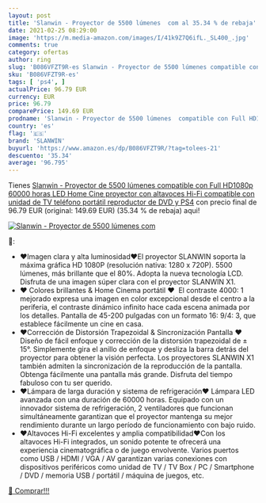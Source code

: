 ```yaml
---
layout: post
title: 'Slanwin - Proyector de 5500 lúmenes  com al 35.34 % de rebaja'
date: 2021-02-25 08:29:00
image: 'https://m.media-amazon.com/images/I/41k9Z7Q6ifL._SL400_.jpg'
comments: true
category: ofertas
author: ring
slug: 'B086VFZT9R-es Slanwin - Proyector de 5500 lúmenes compatible con Full...'
sku: 'B086VFZT9R-es'
tags: [ 'ps4', ]
actualPrice: 96.79 EUR
currency: EUR
price: 96.79
comparePrice: 149.69 EUR
prodname: 'Slanwin - Proyector de 5500 lúmenes  compatible con Full HD1080p  60000 horas  LED  Home Cine  proyector con altavoces Hi-Fi  compatible con unidad de TV  teléfono  portátil  reproductor de DVD y PS4'
country: 'es'
flag: '🇪🇸'
brand: 'SLANWIN'
buyurl: 'https://www.amazon.es/dp/B086VFZT9R/?tag=tolees-21'
descuento: '35.34'
average: '96.795'
---
```


Tienes [Slanwin - Proyector de 5500 lúmenes  compatible con Full HD1080p  60000 horas  LED  Home Cine  proyector con altavoces Hi-Fi  compatible con unidad de TV  teléfono  portátil  reproductor de DVD y PS4](https://www.amazon.es/dp/B086VFZT9R/?tag=tolees-21) con precio final de  96.79 EUR (original: 149.69 EUR) (35.34 %  de rebaja) aqui!

[![Slanwin - Proyector de 5500 lúmenes  com](https://m.media-amazon.com/images/I/41k9Z7Q6ifL._SL400_.jpg)](https://www.amazon.es/dp/B086VFZT9R/?tag=tolees-21)

🔎:

- ❤️Imagen clara y alta luminosidad❤️El proyector SLANWIN soporta la máxima gráfica HD 1080P (resolución nativa: 1280 x 720P). 5500 lúmenes, más brillante que el 80%. Adopta la nueva tecnología LCD. Disfruta de una imagen súper clara con el proyector SLANWIN X1.
- ❤️ Colores brillantes & Home Cinema portátil ❤ ️ El contraste 4000: 1 mejorado expresa una imagen en color excepcional desde el centro a la periferia, el contraste dinámico infinito hace cada escena animada por los detalles. Pantalla de 45-200 pulgadas con un formato 16: 9/4: 3, que establece fácilmente un cine en casa.
- ❤️Corrección de Distorsión Trapezoidal & Sincronización Pantalla ❤️ Diseño de fácil enfoque y corrección de la distorsión trapezoidal de ± 15°. Simplemente gira el anillo de enfoque y desliza la barra detrás del proyector para obtener la visión perfecta. Los proyectores SLANWIN X1 también admiten la sincronización de la reproducción de la pantalla. Obtenga fácilmente una pantalla más grande. Disfruta del tiempo fabuloso con tu ser querido.
- ❤️Lámpara de larga duración y sistema de refrigeración❤️ Lámpara LED avanzada con una duración de 60000 horas. Equipado con un innovador sistema de refrigeración, 2 ventiladores que funcionan simultáneamente garantizan que el proyector mantenga su mejor rendimiento durante un largo período de funcionamiento con bajo ruido.
- ❤️Altavoces Hi-Fi excelentes y amplia compatibilidad❤️Con los altavoces Hi-Fi integrados, un sonido potente te ofrecerá una experiencia cinematográfica o de juego envolvente. Varios puertos como USB / HDMI / VGA / AV garantizan varias conexiones con dispositivos periféricos como unidad de TV / TV Box / PC / Smartphone / DVD / memoria USB / portátil / máquina de juegos, etc.

[🛒 Comprar!!!](https://www.amazon.es/dp/B086VFZT9R/?tag=tolees-21)
